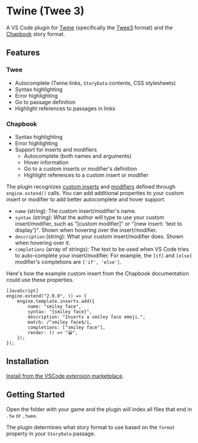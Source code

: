 # Twine (Twee 3)

A VS Code plugin for [Twine] (specifically the [Twee3] format) and the [Chapbook] story format.

## Features

### Twee

-   Autocomplete (Twine links, `StoryData` contents, CSS stylesheets)
-   Syntax highlighting
-   Error highlighting
-   Go to passage definition
-   Highlight references to passages in links

### Chapbook

-   Syntax highlighting
-   Error highlighting
-   Support for inserts and modifiers
    -   Autocomplete (both names and arguments)
    -   Hover information
    -   Go to a custom inserts or modifier's definition
    -   Highlight references to a custom insert or modifier

The plugin recognizes [custom inserts] and [modifiers][custom modifiers] defined through `engine.extend()` calls. You can add additional properties to your custom insert or modifier to add better autocomplete and hover support.

-   `name` (string): The custom insert/modifier's name.
-   `syntax` (string): What the author will type to use your custom insert/modifier, such as "[custom modifier]" or "{new insert: 'text to display'}". Shown when hovering over the insert/modifier.
-   `description` (string): What your custom insert/modifier does. Shown when hovering over it.
-   `completions` (array of strings): The text to be used when VS Code tries to auto-complete your insert/modifier. For example, the `[if]` and `[else]` modifier's completions are `['if', 'else']`.

Here's how the example custom insert from the Chapbook documentation could use these properties.

```
[JavaScript]
engine.extend("2.0.0", () => {
    engine.template.inserts.add({
        name: "smiley face",
        syntax: "{smiley face}",
        description: "Inserts a smiley face emoji.",
        match: /^smiley face$/i,
        completions: ["smiley face"],
        render: () => "😀",
    });
});
```

## Installation

[Install from the VSCode extension marketplace][marketplace].

## Getting Started

Open the folder with your game and the plugin will index all files that end in `.tw` or `.twee`.

The plugin determines what story format to use based on the `format` property in your `StoryData` passage.

[Chapbook]: https://klembot.github.io/chapbook/
[custom inserts]: https://klembot.github.io/chapbook/guide/advanced/adding-custom-inserts.html
[custom modifiers]: https://klembot.github.io/chapbook/guide/advanced/adding-custom-modifiers.html
[marketplace]: https://marketplace.visualstudio.com/
[Twee3]: https://github.com/iftechfoundation/twine-specs/blob/master/twee-3-specification.md
[Twine]: https://twinery.org/
